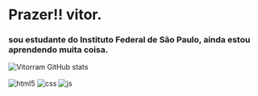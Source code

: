 <h1>Prazer!! vitor.<br></h1>
<h3>sou estudante do Instituto Federal de São Paulo, ainda estou aprendendo muita coisa.</h3>

![Vitorram GitHub stats](https://github-readme-stats.vercel.app/api?username=Vitorram&hide=contribs,prs)


<div style="display: inline_block">
   
  <img align="center" alt="html5" src="https://img.shields.io/badge/HTML5-E34F26?style=for-the-badge&logo=html5&logoColor=white" />
  <img align="center" alt="css" src="https://img.shields.io/badge/CSS3-1572B6?style=for-the-badge&logo=css3&logoColor=white" />
  <img align="center" alt="js" src="https://img.shields.io/badge/JavaScript-F7DF1E?style=for-the-badge&logo=javascript&logoColor=black" />
  
</div><br/>
